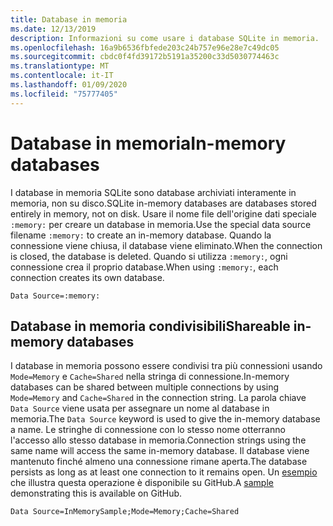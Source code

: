 ```yaml
---
title: Database in memoria
ms.date: 12/13/2019
description: Informazioni su come usare i database SQLite in memoria.
ms.openlocfilehash: 16a9b6536fbfede203c24b757e96e28e7c49dc05
ms.sourcegitcommit: cbdc0f4fd39172b5191a35200c33d5030774463c
ms.translationtype: MT
ms.contentlocale: it-IT
ms.lasthandoff: 01/09/2020
ms.locfileid: "75777405"
---
```

# <a name="in-memory-databases"></a><span data-ttu-id="0a76e-103">Database in memoria</span><span class="sxs-lookup"><span data-stu-id="0a76e-103">In-memory databases</span></span>

<span data-ttu-id="0a76e-104">I database in memoria SQLite sono database archiviati interamente in memoria, non su disco.</span><span class="sxs-lookup"><span data-stu-id="0a76e-104">SQLite in-memory databases are databases stored entirely in memory, not on disk.</span></span> <span data-ttu-id="0a76e-105">Usare il nome file dell'origine dati speciale `:memory:` per creare un database in memoria.</span><span class="sxs-lookup"><span data-stu-id="0a76e-105">Use the special data source filename `:memory:` to create an in-memory database.</span></span> <span data-ttu-id="0a76e-106">Quando la connessione viene chiusa, il database viene eliminato.</span><span class="sxs-lookup"><span data-stu-id="0a76e-106">When the connection is closed, the database is deleted.</span></span> <span data-ttu-id="0a76e-107">Quando si utilizza `:memory:`, ogni connessione crea il proprio database.</span><span class="sxs-lookup"><span data-stu-id="0a76e-107">When using `:memory:`, each connection creates its own database.</span></span>

```ConnectionString
Data Source=:memory:
```

## <a name="shareable-in-memory-databases"></a><span data-ttu-id="0a76e-108">Database in memoria condivisibili</span><span class="sxs-lookup"><span data-stu-id="0a76e-108">Shareable in-memory databases</span></span>

<span data-ttu-id="0a76e-109">I database in memoria possono essere condivisi tra più connessioni usando `Mode=Memory` e `Cache=Shared` nella stringa di connessione.</span><span class="sxs-lookup"><span data-stu-id="0a76e-109">In-memory databases can be shared between multiple connections by using `Mode=Memory` and `Cache=Shared` in the connection string.</span></span> <span data-ttu-id="0a76e-110">La parola chiave `Data Source` viene usata per assegnare un nome al database in memoria.</span><span class="sxs-lookup"><span data-stu-id="0a76e-110">The `Data Source` keyword is used to give the in-memory database a name.</span></span> <span data-ttu-id="0a76e-111">Le stringhe di connessione con lo stesso nome otterranno l'accesso allo stesso database in memoria.</span><span class="sxs-lookup"><span data-stu-id="0a76e-111">Connection strings using the same name will access the same in-memory database.</span></span> <span data-ttu-id="0a76e-112">Il database viene mantenuto finché almeno una connessione rimane aperta.</span><span class="sxs-lookup"><span data-stu-id="0a76e-112">The database persists as long as at least one connection to it remains open.</span></span> <span data-ttu-id="0a76e-113">Un [esempio](https://github.com/dotnet/samples/blob/master/snippets/standard/data/sqlite/InMemorySample/Program.cs) che illustra questa operazione è disponibile su GitHub.</span><span class="sxs-lookup"><span data-stu-id="0a76e-113">A [sample](https://github.com/dotnet/samples/blob/master/snippets/standard/data/sqlite/InMemorySample/Program.cs) demonstrating this is available on GitHub.</span></span>

```ConnectionString
Data Source=InMemorySample;Mode=Memory;Cache=Shared
```
